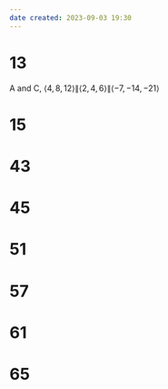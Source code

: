 ```yaml
---
date created: 2023-09-03 19:30
---
```


# 13

A and C, $\langle4, 8, 12\rangle\|\langle2, 4, 6\rangle\|\langle-7, -14, -21\rangle$

# 15

# 43

# 45

# 51

# 57

# 61

# 65
